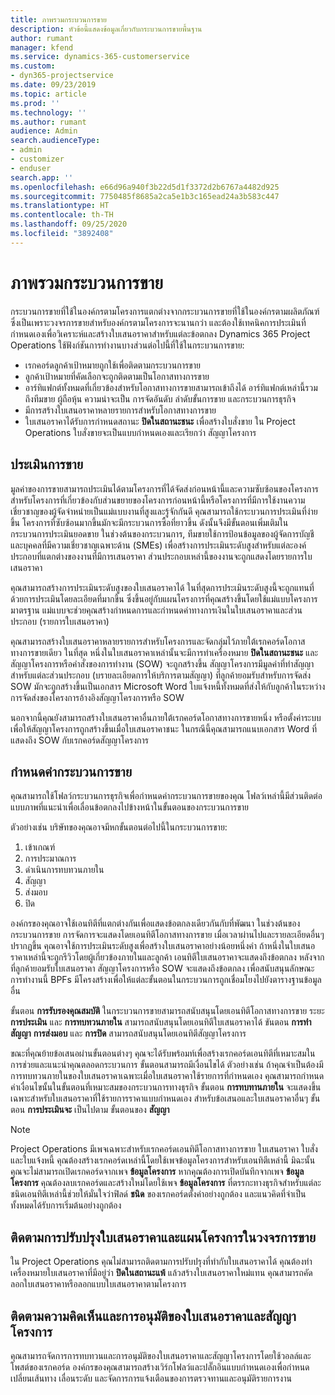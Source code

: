 ```yaml
---
title: ภาพรวมกระบวนการขาย
description: หัวข้อนี้แสดงข้อมูลเกี่ยวกับกระบวนการขายพื้นฐาน
author: rumant
manager: kfend
ms.service: dynamics-365-customerservice
ms.custom:
- dyn365-projectservice
ms.date: 09/23/2019
ms.topic: article
ms.prod: ''
ms.technology: ''
ms.author: rumant
audience: Admin
search.audienceType:
- admin
- customizer
- enduser
search.app: ''
ms.openlocfilehash: e66d96a940f3b22d5d1f3372d2b6767a4482d925
ms.sourcegitcommit: 7750485f8685a2ca5e1b3c165ead24a3b583c447
ms.translationtype: HT
ms.contentlocale: th-TH
ms.lasthandoff: 09/25/2020
ms.locfileid: "3892408"
---
```

# <a name="sales-processes-overview"></a>ภาพรวมกระบวนการขาย

กระบวนการขายที่ใช้ในองค์กรตามโครงการแตกต่างจากกระบวนการขายที่ใช้ในองค์กรตามผลิตภัณฑ์ ซึ่งเป็นเพราะวงจรการขายสำหรับองค์กรตามโครงการจะนานกว่า และต้องใช้เทคนิคการประเมินที่กำหนดเองเพื่อวิเคราะห์และสร้างใบเสนอราคาสำหรับแต่ละข้อตกลง Dynamics 365 Project Operations ใช้ฟังก์ชันการทำงานบางส่วนต่อไปนี้ที่ใช้ในกระบวนการขาย:

- เรกคอร์ดลูกค้าเป้าหมายถูกใช้เพื่อติดตามกระบวนการขาย
- ลูกค้าเป้าหมายที่คัดเลือกจะถูกติดตามเป็นโอกาสทางการขาย
- อาร์ทิแฟกต์ทั้งหมดที่เกี่ยวข้องสำหรับโอกาสทางการขายสามารถเข้าถึงได้ อาร์ทิแฟกต์เหล่านี้รวมถึงทีมขาย ผู้ถือหุ้น ความน่าจะเป็น การจัดอันดับ ลำดับขั้นการขาย และกระบวนการธุรกิจ
- มีการสร้างใบเสนอราคาหลายรายการสำหรับโอกาสทางการขาย
- ใบเสนอราคาได้รับการกำหนดสถานะ **ปิดในสถานะชนะ** เพื่อสร้างใบสั่งขาย ใน Project Operations ใบสั่งขายจะเป็นแบบกำหนดเองและเรียกว่า สัญญาโครงการ

## <a name="estimate-a-sale"></a>ประเมินการขาย
มูลค่าของการขายสามารถประเมินได้ตามโครงการที่ได้จัดส่งก่อนหน้านี้และความซับซ้อนของโครงการ สำหรับโครงการที่เกี่ยวข้องกับส่วนขยายของโครงการก่อนหน้านี้หรือโครงการที่มีการใช้งานความเชี่ยวชาญของผู้จัดจำหน่ายเป็นแม่แบบงานที่สูงและรู้จักกันดี คุณสามารถใช้กระบวนการประเมินที่ง่ายขึ้น โครงการที่ซับซ้อนมากขึ้นมักจะมีกระบวนการซื้อที่ยาวขึ้น ดังนั้นจึงมีขั้นตอนเพิ่มเติมในกระบวนการประเมินยอดขาย ในช่วงต้นของกระบวนการ, ทีมขายใช้การป้อนข้อมูลของผู้จัดการบัญชีและบุคคลที่มีความเชี่ยวชาญเฉพาะด้าน (SMEs) เพื่อสร้างการประเมินระดับสูงสำหรับแต่ละองค์ประกอบที่แตกต่างของงานที่มีการเสนอราคา ส่วนประกอบเหล่านี้ของงานจะถูกแสดงโดยรายการใบเสนอราคา 

คุณสามารถสร้างการประเมินระดับสูงของใบเสนอราคาได้ ในที่สุดการประเมินระดับสูงนี้จะถูกแทนที่ด้วยการประเมินโดยละเอียดที่มากขึ้น ซึ่งขึ้นอยู่กับแผนโครงการที่คุณสร้างขึ้นโดยใช้แม่แบบโครงการมาตรฐาน แม่แบบจะช่วยคุณสร้างกำหนดการและกำหนดค่าทางการเงินในใบเสนอราคาและส่วนประกอบ (รายการใบเสนอราคา) 

คุณสามารถสร้างใบเสนอราคาหลายรายการสำหรับโครงการและจัดกลุ่มไว้ภายใต้เรกคอร์ดโอกาสทางการขายเดียว ในที่สุด หนึ่งในใบเสนอราคาเหล่านั้นจะมีการทำเครื่องหมาย **ปิดในสถานะชนะ** และสัญญาโครงการหรือคำสั่งของการทำงาน (SOW) จะถูกสร้างขึ้น สัญญาโครงการมีมูลค่าที่ทำสัญญาสำหรับแต่ละส่วนประกอบ (บรายละเอียดการให้บริการตามสัญญา) ที่ลูกค้ายอมรับสำหรับการจัดส่ง SOW มักจะถูกสร้างขึ้นเป็นเอกสาร Microsoft Word ใบแจ้งหนี้ทั้งหมดที่ส่งให้กับลูกค้าในระหว่างการจัดส่งของโครงการอ้างอิงสัญญาโครงการหรือ SOW

นอกจากนี้คุณยังสามารถสร้างใบเสนอราคาอื่นภายใต้เรกคอร์ดโอกาสทางการขายหนึ่ง หรือตั้งค่าระบบเพื่อให้สัญญาโครงการถูกสร้างขึ้นเมื่อใบเสนอราคาชนะ ในกรณีนี้คุณสามารถแนบเอกสาร Word ที่แสดงถึง SOW กับเรกคอร์ดสัญญาโครงการ

## <a name="configure-the-sales-process"></a>กำหนดค่ากระบวนการขาย
คุณสามารถใช้โฟลว์กระบวนการธุรกิจเพื่อกำหนดค่ากระบวนการขายของคุณ โฟลว์เหล่านี้มีส่วนติดต่อแบบภาพที่แนะนำเพื่อเลื่อนข้อตกลงไปข้างหน้าในขั้นตอนของกระบวนการขาย

ตัวอย่างเช่น บริษัทของคุณอาจมีหกขั้นตอนต่อไปนี้ในกระบวนการขาย:

1. เข้าเกณฑ์
2. การประมาณการ
3. ดำเนินการทบทวนภายใน
4. สัญญา
5. ส่งมอบ
6. ปิด
 
องค์กรของคุณอาจใช้เอนทิตีที่แตกต่างกันเพื่อแสดงข้อตกลงเดียวกันกับที่พัฒนา ในช่วงต้นของกระบวนการขาย การจัดการจะแสดงโดยเอนทิตีโอกาสทางการขาย เมื่อเวลาผ่านไปและรายละเอียดอื่นๆ ปรากฏขึ้น คุณอาจใช้การประเมินระดับสูงเพื่อสร้างใบเสนอราคาอย่างน้อยหนึ่งคำ ถ้าหนึ่งในใบเสนอราคาเหล่านี้จะถูกรีวิวโดยผู้เกี่ยวข้องภายในและลูกค้า เอนทิตีใบเสนอราคาจะแสดงถึงข้อตกลง หลังจากที่ลูกค้ายอมรับใบเสนอราคา สัญญาโครงการหรือ SOW จะแสดงถึงข้อตกลง เพื่อสนับสนุนลักษณะการทำงานนี้ BPFs มีโครงสร้างเพื่อให้แต่ละขั้นตอนในกระบวนการถูกเชื่อมโยงไปยังตารางฐานข้อมูลอื่น

ขั้นตอน **การรับรองคุณสมบัติ** ในกระบวนการขายสามารถสนับสนุนโดยเอนทิตีโอกาสทางการขาย ระยะ **การประเมิน** และ **การทบทวนภายใน** สามารถสนับสนุนโดยเอนทิตีใบเสนอราคาได้ ขันตอน **การทำสัญญา** **การส่งมอบ** และ **การปิด** สามารถสนับสนุนโดยเอนทิตีสัญญาโครงการ

ขณะที่คุณย้ายข้อเสนอผ่านขั้นตอนต่างๆ คุณจะได้รับพร้อมท์เพื่อสร้างเรกคอร์ดเอนทิตีที่เหมาะสมในการช่วยและแนะนำคุณตลอดกระบวนการ ขั้นตอนสามารถมีเงื่อนไขได้ ตัวอย่างเช่น ถ้าคุณจำเป็นต้องมีการทบทวนภายในของใบเสนอราคาเฉพาะเมื่อใบเสนอราคาใช้รายการที่กำหนดเอง คุณสามารถกำหนดค่าเงื่อนไขนั้นในขั้นตอนที่เหมาะสมของกระบวนการทางธุรกิจ ขั้นตอน **การทบทานภายใน** จะแสดงขึ้นเฉพาะสำหรับใบเสนอราคาที่ใช้รายการราคาแบบกำหนดเอง สำหรับข้อเสนอและใบเสนอราคาอื่นๆ ขั้นตอน **การประเมินจะ** เป็นไปตาม ขั้นตอนของ **สัญญา**

> [!NOTE]
> Project Operations มีเพจเฉพาะสำหรับเรกคอร์ดเอนทิตีโอกาสทางการขาย ใบเสนอราคา ใบสั่ง และใบแจ้งหนี้ คุณต้องสร้างเรกคอร์ดเหล่านี้โดยใช้เพจข้อมูลโครงการสำหรับเอนทิตีเหล่านี้ มิฉะนั้นคุณจะไม่สามารถเปิดเรกคอร์ดจากเพจ **ข้อมูลโครงการ** หากคุณต้องการเปิดบันทึกจากเพจ **ข้อมูลโครงการ** คุณต้องลบเรกคอร์ดและสร้างใหม่โดยใช้เพจ **ข้อมูลโครงการ** ที่ตรรกะทางธุรกิจสำหรับแต่ละชนิดเอนทิตีเหล่านี้ช่วยให้มั่นใจว่าฟิลด์ **ชนิด** ของเรกคอร์ดตั้งค่าอย่างถูกต้อง และแนวคิดที่จำเป็นทั้งหมดได้รับการเริ่มต้นอย่างถูกต้อง


## <a name="track-revisions-to-quotes-and-project-plans-in-the-sales-cycle"></a>ติดตามการปรับปรุงใบเสนอราคาและแผนโครงการในวงจรการขาย
ใน Project Operations คุณไม่สามารถติดตามการปรับปรุงที่ทำกับใบเสนอราคาได้ คุณต้องทำเครื่องหมายใบเสนอราคาที่มีอยู่ว่า **ปิดในสถานะแพ้** แล้วสร้างใบเสนอราคาใหม่แทน คุณสามารถคัดลอกใบเสนอราคาหรือลอกแบบใบเสนอราคาตามโครงการ

## <a name="track-comments-and-approvals-of-quotes-and-project-contracts"></a>ติดตามความคิดเห็นและการอนุมัติของใบเสนอราคาและสัญญาโครงการ
คุณสามารถจัดการการทบทวนและการอนุมัติของใบเสนอราคาและสัญญาโครงการโดยใช้วอลล์และโพสต์ของเรกคอร์ด องค์กรของคุณสามารถสร้างเวิร์กโฟลว์และปลั๊กอินแบบกำหนดเองเพื่อกำหนด เปลี่ยนเส้นทาง เลื่อนระดับ และจัดการการแจ้งเตือนของการตรวจทานและอนุมัติรายการงาน
